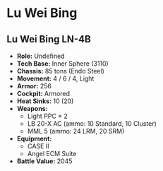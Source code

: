 # Lu Wei Bing
## Lu Wei Bing LN-4B
- **Role:** Undefined
- **Tech Base:** Inner Sphere (3110)
- **Chassis:** 85 tons (Endo Steel)
- **Movement:** 4 / 6 / 4, Light
- **Armor:** 256
- **Cockpit:** Armored
- **Heat Sinks:** 10 (20)
- **Weapons:**
  - Light PPC × 2
  - LB 20-X AC (ammo: 10 Standard, 10 Cluster)
  - MML 5 (ammo: 24 LRM, 20 SRM)
- **Equipment:**
  - CASE II
  - Angel ECM Suite
- **Battle Value:** 2045


